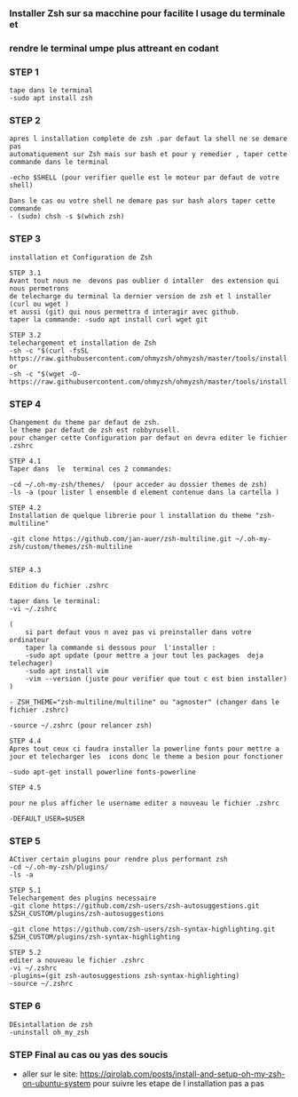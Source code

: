 ### Installer Zsh sur sa macchine pour facilite l usage du terminale et
### rendre le terminal umpe plus attreant en codant


### STEP 1

    tape dans le terminal 
    -sudo apt install zsh

### STEP 2

    apres l installation complete de zsh .par defaut la shell ne se demare pas 
    automatiquement sur Zsh mais sur bash et pour y remedier , taper cette 
    commande dans le terminal

    -echo $SHELL (pour verifier quelle est le moteur par defaut de votre shell)
    
    Dans le cas ou votre shell ne demare pas sur bash alors taper cette commande
    - (sudo) chsh -s $(which zsh)

### STEP 3

    installation et Configuration de Zsh

    STEP 3.1
    Avant tout nous ne  devons pas oublier d intaller  des extension qui nous permetrons 
    de telecharge du terminal la dernier version de zsh et l installer (curl ou wget ) 
    et aussi (git) qui nous permettra d interagir avec github.
    taper la commande: -sudo apt install curl wget git

    STEP 3.2
    telechargement et installation de Zsh
    -sh -c "$(curl -fsSL https://raw.githubusercontent.com/ohmyzsh/ohmyzsh/master/tools/install.sh)"
    or 
    -sh -c "$(wget -O- https://raw.githubusercontent.com/ohmyzsh/ohmyzsh/master/tools/install.sh)"


### STEP 4 

    Changement du theme par defaut de zsh.
    le theme par defaut de zsh est robbyrusell.
    pour changer cette Configuration par defaut on devra editer le fichier .zshrc

    STEP 4.1
    Taper dans  le  terminal ces 2 commandes:

    -cd ~/.oh-my-zsh/themes/  (pour acceder au dossier themes de zsh)
    -ls -a (pour lister l ensemble d element contenue dans la cartella )

    STEP 4.2
    Installation de quelque librerie pour l installation du theme "zsh-multiline"

    -git clone https://github.com/jan-auer/zsh-multiline.git ~/.oh-my-zsh/custom/themes/zsh-multiline


    STEP 4.3 

    Edition du fichier .zshrc

    taper dans le terminal:
    -vi ~/.zshrc

    (
        si part defaut vous n avez pas vi preinstaller dans votre ordinateur 
        taper la commande si dessous pour  l'installer :
        -sudo apt update (pour mettre a jour tout les packages  deja telechager)
        -sudo apt install vim
        -vim --version (juste pour verifier que tout c est bien installer)
    )

    - ZSH_THEME="zsh-multiline/multiline" ou "agnoster" (changer dans le  fichier .zshrc) 

    -source ~/.zshrc (pour relancer zsh)

    STEP 4.4
    Apres tout ceux ci faudra installer la powerline fonts pour mettre a jour et telecharger les  icons donc le theme a besion pour fonctioner

    -sudo apt-get install powerline fonts-powerline

    STEP 4.5

    pour ne plus afficher le username editer a nouveau le fichier .zshrc

    -DEFAULT_USER=$USER

### STEP 5

    ACtiver certain plugins pour rendre plus performant zsh
    -cd ~/.oh-my-zsh/plugins/
    -ls -a

    STEP 5.1
    Telechargement des plugins necessaire
    -git clone https://github.com/zsh-users/zsh-autosuggestions.git $ZSH_CUSTOM/plugins/zsh-autosuggestions

    -git clone https://github.com/zsh-users/zsh-syntax-highlighting.git $ZSH_CUSTOM/plugins/zsh-syntax-highlighting 

    STEP 5.2
    editer a nouveau le fichier .zshrc 
    -vi ~/.zshrc
    -plugins=(git zsh-autosuggestions zsh-syntax-highlighting)
    -source ~/.zshrc


### STEP 6 
    DEsintallation de zsh
    -uninstall oh_my_zsh




    














### STEP Final au cas ou yas des soucis 
- aller sur le site:
https://qirolab.com/posts/install-and-setup-oh-my-zsh-on-ubuntu-system
pour suivre les etape de  l installation pas a pas 

